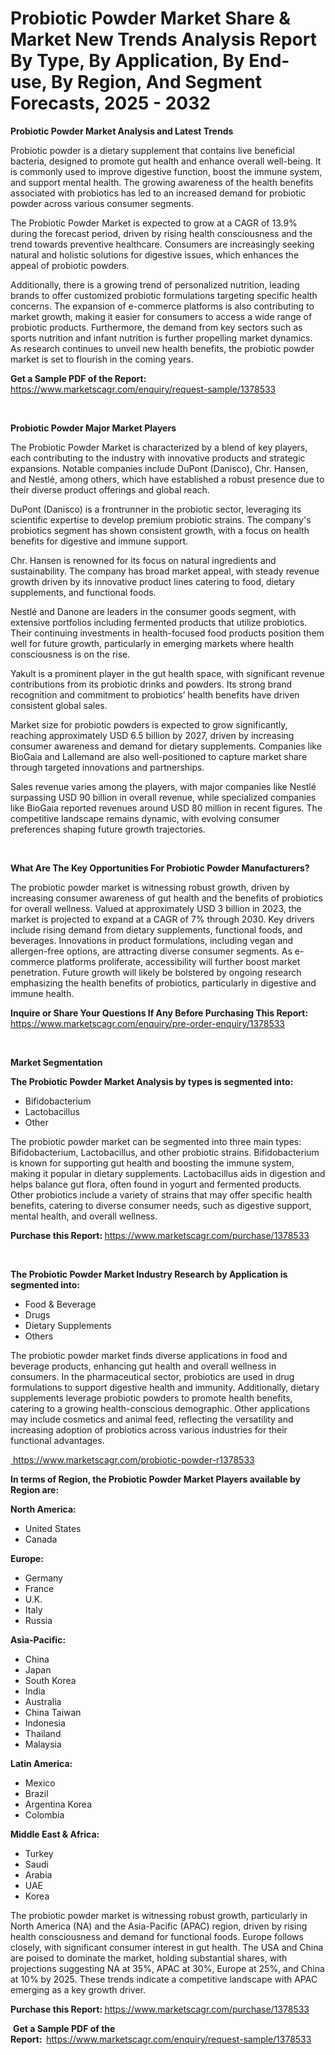 <p><h1>Probiotic Powder Market Share & Market New Trends Analysis Report By Type, By Application, By End-use, By Region, And Segment Forecasts, 2025 - 2032</h1></p><p><strong>Probiotic Powder Market Analysis and Latest Trends</strong></p>
<p><p>Probiotic powder is a dietary supplement that contains live beneficial bacteria, designed to promote gut health and enhance overall well-being. It is commonly used to improve digestive function, boost the immune system, and support mental health. The growing awareness of the health benefits associated with probiotics has led to an increased demand for probiotic powder across various consumer segments.</p><p>The Probiotic Powder Market is expected to grow at a CAGR of 13.9% during the forecast period, driven by rising health consciousness and the trend towards preventive healthcare. Consumers are increasingly seeking natural and holistic solutions for digestive issues, which enhances the appeal of probiotic powders. </p><p>Additionally, there is a growing trend of personalized nutrition, leading brands to offer customized probiotic formulations targeting specific health concerns. The expansion of e-commerce platforms is also contributing to market growth, making it easier for consumers to access a wide range of probiotic products. Furthermore, the demand from key sectors such as sports nutrition and infant nutrition is further propelling market dynamics. As research continues to unveil new health benefits, the probiotic powder market is set to flourish in the coming years.</p></p>
<p><strong>Get a Sample PDF of the Report:&nbsp;</strong> <a href="https://www.marketscagr.com/enquiry/request-sample/1378533?utm_campaign=3087&utm_medium=2&utm_source=Github&utm_content=ia&utm_term=19042025&utm_id=probiotic-powder">https://www.marketscagr.com/enquiry/request-sample/1378533</a></p>
<p>&nbsp;</p>
<p><strong>Probiotic Powder Major Market Players</strong></p>
<p><p>The Probiotic Powder Market is characterized by a blend of key players, each contributing to the industry with innovative products and strategic expansions. Notable companies include DuPont (Danisco), Chr. Hansen, and Nestlé, among others, which have established a robust presence due to their diverse product offerings and global reach.</p><p>DuPont (Danisco) is a frontrunner in the probiotic sector, leveraging its scientific expertise to develop premium probiotic strains. The company's probiotics segment has shown consistent growth, with a focus on health benefits for digestive and immune support.</p><p>Chr. Hansen is renowned for its focus on natural ingredients and sustainability. The company has broad market appeal, with steady revenue growth driven by its innovative product lines catering to food, dietary supplements, and functional foods.</p><p>Nestlé and Danone are leaders in the consumer goods segment, with extensive portfolios including fermented products that utilize probiotics. Their continuing investments in health-focused food products position them well for future growth, particularly in emerging markets where health consciousness is on the rise.</p><p>Yakult is a prominent player in the gut health space, with significant revenue contributions from its probiotic drinks and powders. Its strong brand recognition and commitment to probiotics’ health benefits have driven consistent global sales.</p><p>Market size for probiotic powders is expected to grow significantly, reaching approximately USD 6.5 billion by 2027, driven by increasing consumer awareness and demand for dietary supplements. Companies like BioGaia and Lallemand are also well-positioned to capture market share through targeted innovations and partnerships.</p><p>Sales revenue varies among the players, with major companies like Nestlé surpassing USD 90 billion in overall revenue, while specialized companies like BioGaia reported revenues around USD 80 million in recent figures. The competitive landscape remains dynamic, with evolving consumer preferences shaping future growth trajectories.</p></p>
<p>&nbsp;</p>
<p><strong>What Are The Key Opportunities For Probiotic Powder Manufacturers?</strong></p>
<p><p>The probiotic powder market is witnessing robust growth, driven by increasing consumer awareness of gut health and the benefits of probiotics for overall wellness. Valued at approximately USD 3 billion in 2023, the market is projected to expand at a CAGR of 7% through 2030. Key drivers include rising demand from dietary supplements, functional foods, and beverages. Innovations in product formulations, including vegan and allergen-free options, are attracting diverse consumer segments. As e-commerce platforms proliferate, accessibility will further boost market penetration. Future growth will likely be bolstered by ongoing research emphasizing the health benefits of probiotics, particularly in digestive and immune health.</p></p>
<p><strong>Inquire or Share Your Questions If Any Before Purchasing This Report:</strong> <a href="https://www.marketscagr.com/enquiry/pre-order-enquiry/1378533?utm_campaign=3087&utm_medium=2&utm_source=Github&utm_content=ia&utm_term=19042025&utm_id=probiotic-powder">https://www.marketscagr.com/enquiry/pre-order-enquiry/1378533</a></p>
<p>&nbsp;</p>
<p><strong>Market Segmentation</strong></p>
<p><strong>The Probiotic Powder Market Analysis by types is segmented into:</strong></p>
<p><ul><li>Bifidobacterium</li><li>Lactobacillus</li><li>Other</li></ul></p>
<p><p>The probiotic powder market can be segmented into three main types: Bifidobacterium, Lactobacillus, and other probiotic strains. Bifidobacterium is known for supporting gut health and boosting the immune system, making it popular in dietary supplements. Lactobacillus aids in digestion and helps balance gut flora, often found in yogurt and fermented products. Other probiotics include a variety of strains that may offer specific health benefits, catering to diverse consumer needs, such as digestive support, mental health, and overall wellness.</p></p>
<p><strong>Purchase this Report:&nbsp;</strong><a href="https://www.marketscagr.com/purchase/1378533?utm_campaign=3087&utm_medium=2&utm_source=Github&utm_content=ia&utm_term=19042025&utm_id=probiotic-powder">https://www.marketscagr.com/purchase/1378533</a></p>
<p>&nbsp;</p>
<p><strong>The Probiotic Powder Market Industry Research by Application is segmented into:</strong></p>
<p><ul><li>Food & Beverage</li><li>Drugs</li><li>Dietary Supplements</li><li>Others</li></ul></p>
<p><p>The probiotic powder market finds diverse applications in food and beverage products, enhancing gut health and overall wellness in consumers. In the pharmaceutical sector, probiotics are used in drug formulations to support digestive health and immunity. Additionally, dietary supplements leverage probiotic powders to promote health benefits, catering to a growing health-conscious demographic. Other applications may include cosmetics and animal feed, reflecting the versatility and increasing adoption of probiotics across various industries for their functional advantages.</p></p>
<p><a href="https://www.marketscagr.com/probiotic-powder-r1378533?utm_campaign=3087&utm_medium=2&utm_source=Github&utm_content=ia&utm_term=19042025&utm_id=probiotic-powder">&nbsp;https://www.marketscagr.com/probiotic-powder-r1378533</a></p>
<p><strong>In terms of Region, the Probiotic Powder Market Players available by Region are:</strong></p>
<p>
    <p> <strong> North America: </strong>
        <ul>
            <li>United States</li>
            <li>Canada</li>
        </ul>
        </p> 
    <p> <strong> Europe: </strong>
        <ul>
            <li>Germany</li>
            <li>France</li>
            <li>U.K.</li>
            <li>Italy</li>
            <li>Russia</li>
        </ul>
        </p> 
    <p> <strong> Asia-Pacific: </strong>
        <ul>
            <li>China</li>
            <li>Japan</li>
            <li>South Korea</li>
            <li>India</li>
            <li>Australia</li>
            <li>China Taiwan</li>
            <li>Indonesia</li>
            <li>Thailand</li>
            <li>Malaysia</li>
        </ul>
        </p> 
    <p> <strong> Latin America: </strong>
        <ul>
            <li>Mexico</li>
            <li>Brazil</li>
            <li>Argentina Korea</li>
            <li>Colombia</li>
        </ul>
        </p> 
    <p> <strong> Middle East & Africa: </strong>
        <ul>
            <li>Turkey</li>
            <li>Saudi</li>
            <li>Arabia</li>
            <li>UAE</li>
            <li>Korea</li>
        </ul>
    </p>
    </p>
<p><p>The probiotic powder market is witnessing robust growth, particularly in North America (NA) and the Asia-Pacific (APAC) region, driven by rising health consciousness and demand for functional foods. Europe follows closely, with significant consumer interest in gut health. The USA and China are poised to dominate the market, holding substantial shares, with projections suggesting NA at 35%, APAC at 30%, Europe at 25%, and China at 10% by 2025. These trends indicate a competitive landscape with APAC emerging as a key growth driver.</p></p>
<p><strong>Purchase this Report: </strong><a href="https://www.marketscagr.com/purchase/1378533?utm_campaign=3087&utm_medium=2&utm_source=Github&utm_content=ia&utm_term=19042025&utm_id=probiotic-powder">https://www.marketscagr.com/purchase/1378533</a></p>
<p>&nbsp;<strong>Get a Sample PDF of the Report:&nbsp;&nbsp;</strong><a href="https://www.marketscagr.com/enquiry/request-sample/1378533?utm_campaign=3087&utm_medium=2&utm_source=Github&utm_content=ia&utm_term=19042025&utm_id=probiotic-powder">https://www.marketscagr.com/enquiry/request-sample/1378533</a></p>
<p><strong></strong></p>
<p><p></p><p></p><p></p></p>